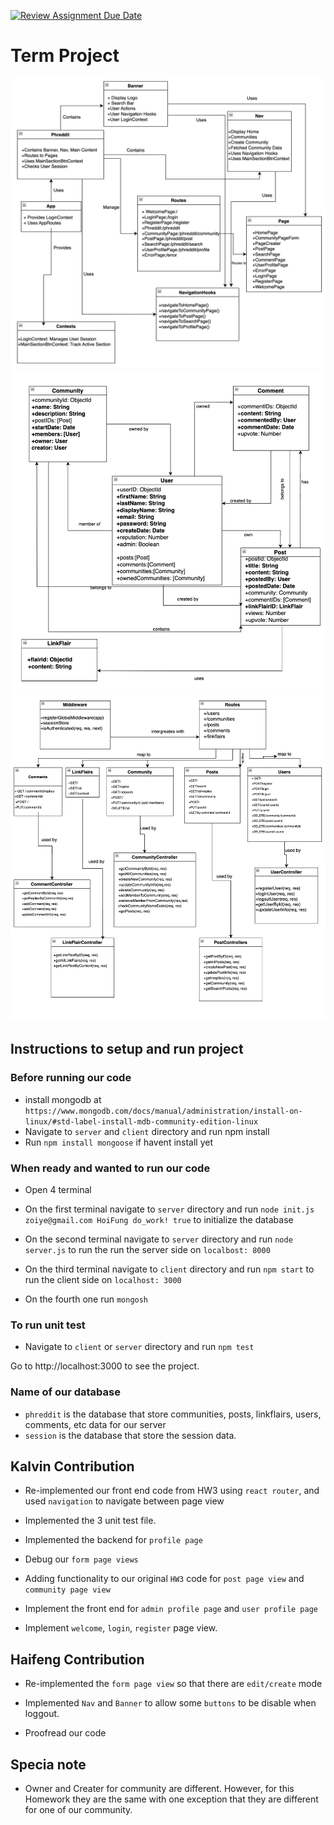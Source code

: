 [![Review Assignment Due Date](https://classroom.github.com/assets/deadline-readme-button-22041afd0340ce965d47ae6ef1cefeee28c7c493a6346c4f15d667ab976d596c.svg)](https://classroom.github.com/a/MVUO33FO)
# Term Project

![Client UML](./images/CSE316-Final-Project-Client-UML.png)
![Database UML](./images/CSE316-Final-Project-Database-UML.png)
![Server UML](./images/CSE316-Final-Project-Server-UML.png)

## Instructions to setup and run project

### Before running our code
- install mongodb at `https://www.mongodb.com/docs/manual/administration/install-on-linux/#std-label-install-mdb-community-edition-linux`
- Navigate to `server` and `client` directory and run npm install
- Run `npm install mongoose` if havent install yet

### When ready and wanted to run our code

- Open 4 terminal

- On the first terminal navigate to `server` directory and run `node init.js zoiye@gmail.com HoiFung do_work! true` to initialize the database

- On the second terminal navigate to `server` directory and run `node server.js` to run the run the server side on `localbost: 8000`

- On the third terminal navigate to `client` directory and run `npm start` to run the client side on `localhost: 3000`

- On the fourth one run `mongosh`

### To run unit test

- Navigate to `client` or `server` directory and run `npm test`

Go to http://localhost:3000 to see the project.

### Name of our database

- `phreddit` is the database that store communities, posts, linkflairs, users, comments, etc data for our server
- `session` is the database that store the session data.

## Kalvin Contribution

- Re-implemented our front end code from HW3 using `react router`, and used `navigation` to navigate between page view

- Implemented the 3 unit test file.

- Implemented the backend for `profile page`

- Debug our `form page views`

- Adding functionality to our original `HW3` code for `post page view` and `community page view`

- Implement the front end for `admin profile page` and `user profile page`

- Implement `welcome`, `login`, `register` page view.

## Haifeng Contribution

- Re-implemented the `form page view` so that there are `edit/create` mode

- Implemented `Nav` and `Banner` to allow some `buttons` to be disable when loggout.

- Proofread our code


## Specia note

- Owner and Creater for community are different. However, for this Homework they are the same with one exception that they are different for one of our community.